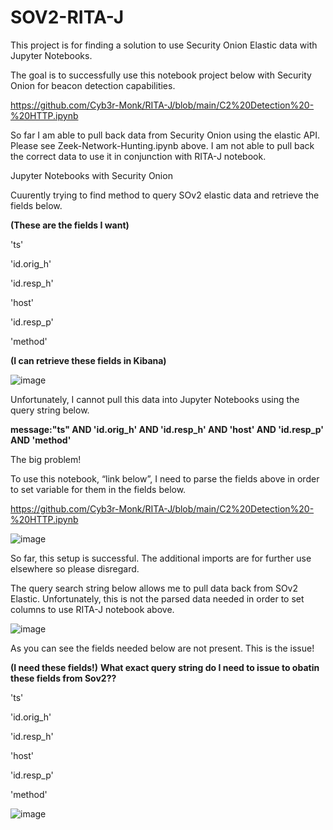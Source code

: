 # SOV2-RITA-J
This project is for finding a solution to use Security Onion Elastic data with Jupyter Notebooks. 

The goal is to successfully use this notebook project below with Security Onion for beacon detection capabilities. 

https://github.com/Cyb3r-Monk/RITA-J/blob/main/C2%20Detection%20-%20HTTP.ipynb 

So far I am able to pull back data from Security Onion using the elastic API. Please see Zeek-Network-Hunting.ipynb above. I am not able to pull back the correct data to use it in conjunction with RITA-J notebook.



Jupyter Notebooks with Security Onion

Cuurently trying to find method to query SOv2 elastic data and retrieve the fields below.


**(These are the fields I want)**

'ts'

'id.orig_h'

'id.resp_h'

'host'

'id.resp_p'

'method'

**(I can retrieve these fields in Kibana)**


![image](https://user-images.githubusercontent.com/70167373/146839611-e793d651-9e41-4544-a31c-ec83d913b348.png)


Unfortunately, I cannot pull this data into Jupyter Notebooks using the query string below.

**message:"ts" AND 'id.orig_h' AND 'id.resp_h' AND 'host' AND 'id.resp_p' AND 'method'**

The big problem! 

To use this notebook, “link below”, I need to parse the fields above in order to set variable for them in the fields below.

https://github.com/Cyb3r-Monk/RITA-J/blob/main/C2%20Detection%20-%20HTTP.ipynb

![image](https://user-images.githubusercontent.com/70167373/146839670-30a92416-c4c8-4c73-a98d-a3d23199dd25.png)

So far, this setup is successful. The additional imports are for further use elsewhere so please disregard.

The query search string below allows me to pull data back from SOv2 Elastic. Unfortunately, this is not the parsed data needed in order to set columns to use RITA-J notebook 
above.


![image](https://user-images.githubusercontent.com/70167373/146839716-48fa7b07-1c35-450b-b71b-4904cc8f9869.png)

As you can see the fields needed below are not present. This is the issue!

**(I need these fields!)** **What exact query string do I need to issue to obatin these fields from Sov2??**

'ts'

'id.orig_h'

'id.resp_h'

'host'

'id.resp_p'

'method'

![image](https://user-images.githubusercontent.com/70167373/146839745-8bc58746-5eac-4f1f-b899-00b0411be553.png)





